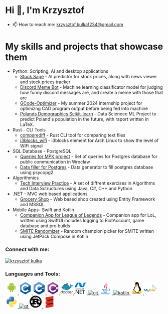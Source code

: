 # Hi 👋, I'm Krzysztof
- 📫 How to reach me: [krzysztof.kulka1234@gmail.com](krzysztof.kulka1234@gmail.com)
# My skills and projects that showcase them
- Python: Scripting, AI and desktop applications
  - [Stock Sage](https://github.com/coolka1234/Stock-Sage) - AI predictor for stock prices, along with news viewer and stock prices tracker
  - [Discord Meme Bot](https://github.com/coolka1234/Discord-Goes-Hard-Bot) - Machine learning classificator model for judging how funny discord messages are, and create a meme with those that are
  - [GCode-Optimizer](https://github.com/coolka1234/GCodeOptimizer) - My summer 2024 internship project for optimizng CAD program output before being fed into machine
  - [Polands Demographics Scikit-learn](https://github.com/coolka1234/scikit-learn-poland-demography) - Data Scienece ML Project to predict Poland's population in the future, with raport written in LaTeX.
- Rust - CLI Tools
  - [comparediff](https://github.com/coolka1234/comparediff) - Rust CLI tool for comparing text files
  - [i3blocks_wifi](https://github.com/coolka1234/i3blocks_wifi) - i3blocks element for Arch Linux to show the level of WiFi signal
- SQL Database - PostgreSQL
  - [Queries for MPK project](https://github.com/coolka1234/PostgresSQL-Queries-MPK) - Set of queries for Postgres database for public communication in Wrocław
  - [Data filler for Postgres](https://github.com/coolka1234/Data-Generator) - Data generator to fill postgres database using psycopg2
- Algorithmics
  - [Tech Interview Practice](https://github.com/coolka1234/Tech-Interview-Pratice) - A set of diffrent exercises in Algorithms and Data Sctructures using Java, C#, C++ and Python
- .NET - MVC web based applications
  - [Grocery Shop](https://github.com/coolka1234/Grocery-Shop-MVC-.NET) - Web based shop created using Entity Framework and MSSQL
- Mobile Apps- Swift and Kotlin
  - [Companion App for League of Legends](https://github.com/coolka1234/LoL-Builder-Swift) - Companion app for LoL, written using SwiftUI includes logging to RiotAccount, game database and pro builds
  - [SMITE Randomizer](https://github.com/coolka1234/SMITE-Randomizer-App) - Random champion picker for SMITE written using JetPack Compose in Kotlin


<h3 align="left">Connect with me:</h3>
<p align="left">
<a href="https://linkedin.com/in/krzysztof-kulka-773169266" target="blank"><img align="center" src="https://raw.githubusercontent.com/rahuldkjain/github-profile-readme-generator/master/src/images/icons/Social/linked-in-alt.svg" alt="krzysztof kulka" height="30" width="40" /></a>
</p>

<h3 align="left">Languages and Tools:</h3>
<p align="left"> <a href="https://developer.android.com" target="_blank" rel="noreferrer"> <img src="https://raw.githubusercontent.com/devicons/devicon/master/icons/android/android-original-wordmark.svg" alt="android" width="40" height="40"/> </a> <a href="https://www.cprogramming.com/" target="_blank" rel="noreferrer"> <img src="https://raw.githubusercontent.com/devicons/devicon/master/icons/c/c-original.svg" alt="c" width="40" height="40"/> </a> <a href="https://www.w3schools.com/cpp/" target="_blank" rel="noreferrer"> <img src="https://raw.githubusercontent.com/devicons/devicon/master/icons/cplusplus/cplusplus-original.svg" alt="cplusplus" width="40" height="40"/> </a> <a href="https://www.w3schools.com/cs/" target="_blank" rel="noreferrer"> <img src="https://raw.githubusercontent.com/devicons/devicon/master/icons/csharp/csharp-original.svg" alt="csharp" width="40" height="40"/> </a> <a href="https://www.docker.com/" target="_blank" rel="noreferrer"> <img src="https://raw.githubusercontent.com/devicons/devicon/master/icons/docker/docker-original-wordmark.svg" alt="docker" width="40" height="40"/> </a> <a href="https://dotnet.microsoft.com/" target="_blank" rel="noreferrer"> <img src="https://raw.githubusercontent.com/devicons/devicon/master/icons/dot-net/dot-net-original-wordmark.svg" alt="dotnet" width="40" height="40"/> </a> <a href="https://git-scm.com/" target="_blank" rel="noreferrer"> <img src="https://www.vectorlogo.zone/logos/git-scm/git-scm-icon.svg" alt="git" width="40" height="40"/> </a> <a href="https://www.java.com" target="_blank" rel="noreferrer"> <img src="https://raw.githubusercontent.com/devicons/devicon/master/icons/java/java-original.svg" alt="java" width="40" height="40"/> </a> <a href="https://kotlinlang.org" target="_blank" rel="noreferrer"> <img src="https://www.vectorlogo.zone/logos/kotlinlang/kotlinlang-icon.svg" alt="kotlin" width="40" height="40"/> </a> <a href="https://www.linux.org/" target="_blank" rel="noreferrer"> <img src="https://raw.githubusercontent.com/devicons/devicon/master/icons/linux/linux-original.svg" alt="linux" width="40" height="40"/> </a> <a href="https://www.mysql.com/" target="_blank" rel="noreferrer"> <img src="https://raw.githubusercontent.com/devicons/devicon/master/icons/mysql/mysql-original-wordmark.svg" alt="mysql" width="40" height="40"/> </a> <a href="https://www.python.org" target="_blank" rel="noreferrer"> <img src="https://raw.githubusercontent.com/devicons/devicon/master/icons/python/python-original.svg" alt="python" width="40" height="40"/> </a> <a href="https://www.qt.io/" target="_blank" rel="noreferrer"> <img src="https://upload.wikimedia.org/wikipedia/commons/0/0b/Qt_logo_2016.svg" alt="qt" width="40" height="40"/> </a> <a href="https://www.rust-lang.org" target="_blank" rel="noreferrer"> <img src="https://raw.githubusercontent.com/devicons/devicon/master/icons/rust/rust-plain.svg" alt="rust" width="40" height="40"/> </a> <a href="https://www.scala-lang.org" target="_blank" rel="noreferrer"> <img src="https://raw.githubusercontent.com/devicons/devicon/master/icons/scala/scala-original.svg" alt="scala" width="40" height="40"/> </a> </p>



